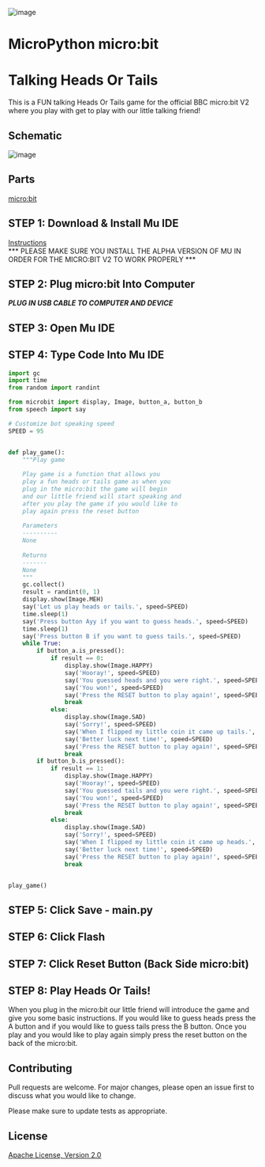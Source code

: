![image](https://github.com/mytechnotalent/MicroPython-micro-bit_Talking_Heads_Or_Tails/blob/main/MPMBTHOT.png?raw=true)

# MicroPython micro:bit
# Talking Heads Or Tails
This is a FUN talking Heads Or Tails game for the official BBC micro:bit V2 where you play with get to play with our little talking friend!

## Schematic
![image](https://github.com/mytechnotalent/MicroPython-micro-bit_Talking_Heads_Or_Tails/blob/main/schematic.png?raw=true)

## Parts
[micro:bit](https://microbit.org/buy/?location=US&version=microbitV2)

## STEP 1: Download & Install Mu IDE
[Instructions](https://www.linkedin.com/pulse/python-kids-part-2-install-mu-ide-kevin-thomas/)<br>
*** PLEASE MAKE SURE YOU INSTALL THE ALPHA VERSION OF MU IN ORDER FOR THE MICRO:BIT V2 TO WORK PROPERLY ***

## STEP 2: Plug micro:bit Into Computer
***PLUG IN USB CABLE TO COMPUTER AND DEVICE***

## STEP 3: Open Mu IDE

## STEP 4: Type Code Into Mu IDE
```python
import gc
import time
from random import randint

from microbit import display, Image, button_a, button_b
from speech import say

# Customize bot speaking speed
SPEED = 95


def play_game():
    """Play game 
    
    Play game is a function that allows you
    play a fun heads or tails game as when you
    plug in the micro:bit the game will begin
    and our little friend will start speaking and
    after you play the game if you would like to
    play again press the reset button
    
    Parameters
    ----------
    None
        
    Returns
    -------
    None
    """
    gc.collect()
    result = randint(0, 1)
    display.show(Image.MEH)
    say('Let us play heads or tails.', speed=SPEED)
    time.sleep(1)
    say('Press button Ayy if you want to guess heads.', speed=SPEED)
    time.sleep(1)
    say('Press button B if you want to guess tails.', speed=SPEED)
    while True:
        if button_a.is_pressed():
            if result == 0:
                display.show(Image.HAPPY)
                say('Hooray!', speed=SPEED)
                say('You guessed heads and you were right.', speed=SPEED)
                say('You won!', speed=SPEED)
                say('Press the RESET button to play again!', speed=SPEED)
                break
            else:
                display.show(Image.SAD)
                say('Sorry!', speed=SPEED)
                say('When I flipped my little coin it came up tails.', speed=SPEED)
                say('Better luck next time!', speed=SPEED)
                say('Press the RESET button to play again!', speed=SPEED)
                break
        if button_b.is_pressed():
            if result == 1:
                display.show(Image.HAPPY)
                say('Hooray!', speed=SPEED)
                say('You guessed tails and you were right.', speed=SPEED)
                say('You won!', speed=SPEED)
                say('Press the RESET button to play again!', speed=SPEED)
                break
            else:
                display.show(Image.SAD)
                say('Sorry!', speed=SPEED)
                say('When I flipped my little coin it came up heads.', speed=SPEED)
                say('Better luck next time!', speed=SPEED)
                say('Press the RESET button to play again!', speed=SPEED)
                break


play_game()
```

## STEP 5: Click Save - main.py

## STEP 6: Click Flash

## STEP 7: Click Reset Button (Back Side micro:bit)

## STEP 8: Play Heads Or Tails!
When you plug in the micro:bit our little friend will introduce the game and give you some basic instructions.  If you would like to guess heads press the A button and if you would like to guess tails press the B button.  Once you play and you would like to play again simply press the reset button on the back of the micro:bit.

## Contributing
Pull requests are welcome. For major changes, please open an issue first to discuss what you would like to change.

Please make sure to update tests as appropriate.

## License
[Apache License, Version 2.0](https://www.apache.org/licenses/LICENSE-2.0)
